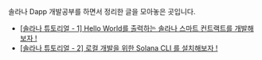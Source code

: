 솔라나 Dapp 개발공부를 하면서 정리한 글을 모아놓은 곳입니다.

* [[솔라나 튜토리얼 - 1] Hello World를 출력하는 솔라나 스마트 컨트랙트를 개발해보자 !](https://github.com/EPguy/Solana_Tutorial/blob/master/1.md)
* [[솔라나 튜토리얼 - 2] 로컬 개발을 위한 Solana CLI 를 설치해보자 !](https://github.com/EPguy/Solana_Tutorial/blob/master/2.md)